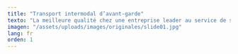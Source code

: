 ```yaml
---
title: "Transport intermodal d’avant-garde"
texto: "La meilleure qualité chez une entreprise leader au service de ses clients"
imagen: "/assets/uploads/images/originales/slide01.jpg"
lang: fr
orden: 1
---
```

